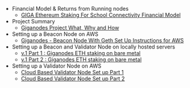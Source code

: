 - Financial Model & Returns from Running nodes
  - [GIGA Ethereum Staking For School Connectivity Financial Model](Financial%20Model%20%26%20Returns%20from%20Running%20nodes/GIGA%20Ethereum%20Staking%20For%20School%20Connectivity%20Financial%20Model.md)
- Project Summary
  - [Giganodes Project What, Why and How](Project%20Summary/Giganodes%20Project%20What%2C%20Why%20and%20How.md)
- Setting up a Beacon Node on AWS
  - [Giganodes - Beacon Node With Geth Set Up Instructions for AWS](Setting%20up%20a%20Beacon%20Node%20on%20AWS/Giganodes%20-%20Beacon%20Node%20With%20Geth%20Set%20Up%20Instructions%20for%20AWS.md)
- Setting up a Beacon and Validator Node on locally hosted servers
  - [v.1 Part 1 : Giganodes ETH staking on bare metal](Setting%20up%20a%20Beacon%20and%20Validator%20Node%20on%20locally%20hosted%20servers/v.1%20Part%201%20:%20Giganodes%20ETH%20staking%20on%20bare%20metal.md)
  - [v.1 Part 2 : Giganodes ETH staking on bare metal](Setting%20up%20a%20Beacon%20and%20Validator%20Node%20on%20locally%20hosted%20servers/v.1%20Part%202%20:%20Giganodes%20ETH%20staking%20on%20bare%20metal.md)
- Setting up a Validator Node on AWS
  - [Cloud Based Validator Node Set up Part 1](Setting%20up%20a%20Validator%20Node%20on%20AWS/Cloud%20Based%20Validator%20Node%20Set%20up%20Part%201.md)
  - [Cloud Based Validator Node Set up Part 2](Setting%20up%20a%20Validator%20Node%20on%20AWS/Cloud%20Based%20Validator%20Node%20Set%20up%20Part%202.md)
